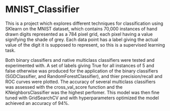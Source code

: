 # MNIST_Classifier

This is a project which explores different techniques for classification using SKlearn on the MNIST dataset, which contains 70,000 instances of hand drawn digits represented as a 784 pixel grid, each pixel having a value signifying the shade of grey. Each data point has a label giving the actual value of the digit it is supposed to represent, so this is a supervised learning task.

Both binary classifiers and native multiclass classifiers were tested and experimented with. A set of labels giving True for all instances of 5 and false otherwise was produced for the application of the binary classifiers (SGDClassifier, and RandomForestClassifier), and thier precision/recall and ROC curves were plotted. The accuracy of several multiclass classifiers was assessed with the cross_val_score function and the KNeighborsClassifier was the highest perfomer. This model was then fine tuned with GridSearchCV and with hyperparameters optimized the model achieved an accuracy of 94%.
